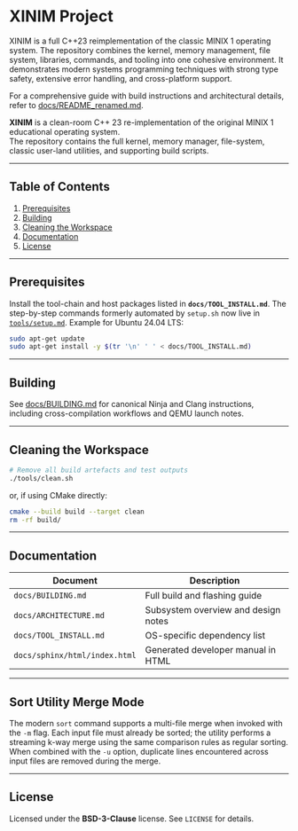 # XINIM Project

XINIM is a full C++23 reimplementation of the classic MINIX 1 operating system. The repository combines the kernel, memory management, file system, libraries, commands, and tooling into one cohesive environment. It demonstrates modern systems programming techniques with strong type safety, extensive error handling, and cross-platform support.

For a comprehensive guide with build instructions and architectural details, refer to [docs/README_renamed.md](docs/README_renamed.md).

**XINIM** is a clean-room C++ 23 re-implementation of the original MINIX 1 educational operating system.  
The repository contains the full kernel, memory manager, file-system, classic user-land utilities, and supporting build scripts.

---

## Table of Contents

1. [Prerequisites](#prerequisites)
2. [Building](#building)
3. [Cleaning the Workspace](#cleaning-the-workspace)
4. [Documentation](#documentation)
5. [License](#license)

---

## Prerequisites

Install the tool-chain and host packages listed in **`docs/TOOL_INSTALL.md`**.
The step-by-step commands formerly automated by `setup.sh` now live in
[`tools/setup.md`](tools/setup.md). Example for Ubuntu 24.04 LTS:

```bash
sudo apt-get update
sudo apt-get install -y $(tr '\n' ' ' < docs/TOOL_INSTALL.md)
````

---

## Building

See [docs/BUILDING.md](docs/BUILDING.md) for canonical Ninja and Clang
instructions, including cross-compilation workflows and QEMU launch notes.

---

## Cleaning the Workspace

```bash
# Remove all build artefacts and test outputs
./tools/clean.sh
```

or, if using CMake directly:

```bash
cmake --build build --target clean
rm -rf build/
```

---

## Documentation

| Document                      | Description                         |
| ----------------------------- | ----------------------------------- |
| `docs/BUILDING.md`            | Full build and flashing guide       |
| `docs/ARCHITECTURE.md`        | Subsystem overview and design notes |
| `docs/TOOL_INSTALL.md`        | OS-specific dependency list         |
| `docs/sphinx/html/index.html` | Generated developer manual in HTML  |

---

## Sort Utility Merge Mode

The modern `sort` command supports a multi-file merge when invoked with the
`-m` flag. Each input file must already be sorted; the utility performs a
streaming k-way merge using the same comparison rules as regular sorting.  When
combined with the `-u` option, duplicate lines encountered across input files
are removed during the merge.

---

## License
Licensed under the **BSD-3-Clause** license. See `LICENSE` for details.
